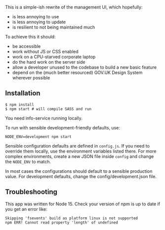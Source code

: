 This is a simple-ish rewrite of the management UI, which hopefully:
* is less annoying to use
* is less annoying to update
* is resilient to not being maintained much

To achieve this it should:
* be accessible
* work without JS or CSS enabled
* work on a CPU-starved corporate laptop
* do the hard work on the server side
* allow a developer unused to the codebase to build a new basic feature
* depend on the (much better resourced) GOV.UK Design System wherever possible

## Installation
```console
$ npm install
$ npm start # will compile SASS and run
```

You need info-service running locally.

To run with sensible development-friendly defaults, use:

```console
NODE_ENV=development npm start
```

Sensible configuration defaults are defined in `config.js`.
If you need to override them locally, use the environment variables listed there.
For more complex environments, create a new JSON file inside `config` and change
the `NODE_ENV` to match.

In most cases the configurations should default to a sensible production value.
For development defaults, change the config/development.json file.

## Troubleshooting
This app was written for Node 15. Check your version of npm is up to date if you get an error like:
```
Skipping 'fsevents' build as platform linux is not supported
npm ERR! Cannot read property 'length' of undefined
```
